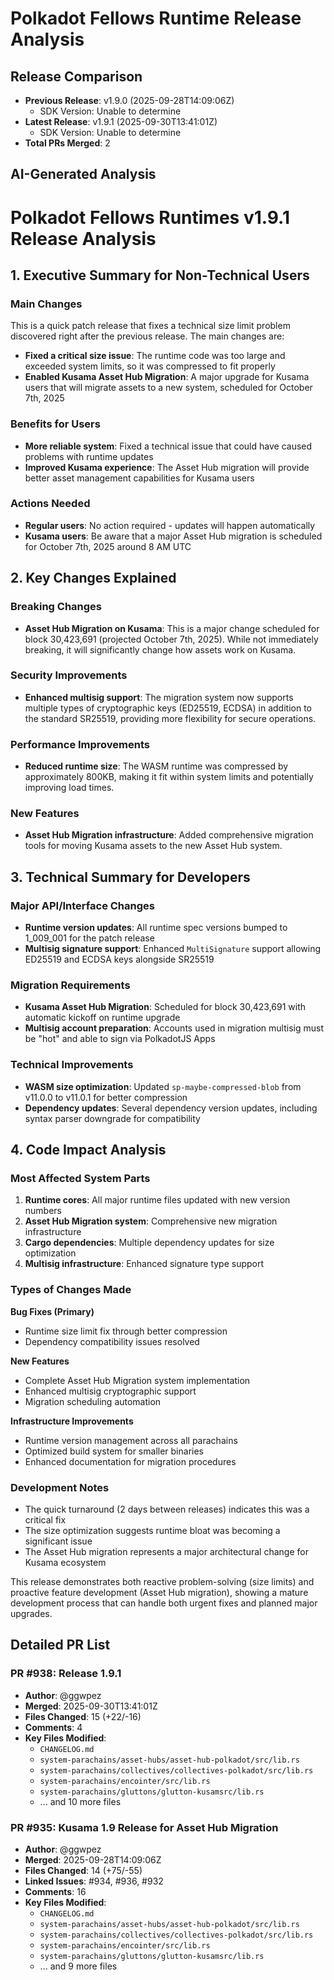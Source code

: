 # Polkadot Fellows Runtime Release Analysis

## Release Comparison
- **Previous Release**: v1.9.0 (2025-09-28T14:09:06Z)
  - SDK Version: Unable to determine
- **Latest Release**: v1.9.1 (2025-09-30T13:41:01Z)
  - SDK Version: Unable to determine
- **Total PRs Merged**: 2


## AI-Generated Analysis

# Polkadot Fellows Runtimes v1.9.1 Release Analysis

## 1. Executive Summary for Non-Technical Users

### Main Changes
This is a quick patch release that fixes a technical size limit problem discovered right after the previous release. The main changes are:

- **Fixed a critical size issue**: The runtime code was too large and exceeded system limits, so it was compressed to fit properly
- **Enabled Kusama Asset Hub Migration**: A major upgrade for Kusama users that will migrate assets to a new system, scheduled for October 7th, 2025

### Benefits for Users
- **More reliable system**: Fixed a technical issue that could have caused problems with runtime updates
- **Improved Kusama experience**: The Asset Hub migration will provide better asset management capabilities for Kusama users

### Actions Needed
- **Regular users**: No action required - updates will happen automatically
- **Kusama users**: Be aware that a major Asset Hub migration is scheduled for October 7th, 2025 around 8 AM UTC

## 2. Key Changes Explained

### Breaking Changes
- **Asset Hub Migration on Kusama**: This is a major change scheduled for block 30,423,691 (projected October 7th, 2025). While not immediately breaking, it will significantly change how assets work on Kusama.

### Security Improvements
- **Enhanced multisig support**: The migration system now supports multiple types of cryptographic keys (ED25519, ECDSA) in addition to the standard SR25519, providing more flexibility for secure operations.

### Performance Improvements
- **Reduced runtime size**: The WASM runtime was compressed by approximately 800KB, making it fit within system limits and potentially improving load times.

### New Features
- **Asset Hub Migration infrastructure**: Added comprehensive migration tools for moving Kusama assets to the new Asset Hub system.

## 3. Technical Summary for Developers

### Major API/Interface Changes
- **Runtime version updates**: All runtime spec versions bumped to 1_009_001 for the patch release
- **Multisig signature support**: Enhanced `MultiSignature` support allowing ED25519 and ECDSA keys alongside SR25519

### Migration Requirements
- **Kusama Asset Hub Migration**: Scheduled for block 30,423,691 with automatic kickoff on runtime upgrade
- **Multisig account preparation**: Accounts used in migration multisig must be "hot" and able to sign via PolkadotJS Apps

### Technical Improvements
- **WASM size optimization**: Updated `sp-maybe-compressed-blob` from v11.0.0 to v11.0.1 for better compression
- **Dependency updates**: Several dependency version updates, including syntax parser downgrade for compatibility

## 4. Code Impact Analysis

### Most Affected System Parts
1. **Runtime cores**: All major runtime files updated with new version numbers
2. **Asset Hub Migration system**: Comprehensive new migration infrastructure
3. **Cargo dependencies**: Multiple dependency updates for size optimization
4. **Multisig infrastructure**: Enhanced signature type support

### Types of Changes Made

**Bug Fixes (Primary)**
- Runtime size limit fix through better compression
- Dependency compatibility issues resolved

**New Features**
- Complete Asset Hub Migration system implementation
- Enhanced multisig cryptographic support
- Migration scheduling automation

**Infrastructure Improvements**
- Runtime version management across all parachains
- Optimized build system for smaller binaries
- Enhanced documentation for migration procedures

### Development Notes
- The quick turnaround (2 days between releases) indicates this was a critical fix
- The size optimization suggests runtime bloat was becoming a significant issue
- The Asset Hub migration represents a major architectural change for Kusama ecosystem

This release demonstrates both reactive problem-solving (size limits) and proactive feature development (Asset Hub migration), showing a mature development process that can handle both urgent fixes and planned major upgrades.

## Detailed PR List

### PR #938: Release 1.9.1
- **Author**: @ggwpez
- **Merged**: 2025-09-30T13:41:01Z
- **Files Changed**: 15 (+22/-16)
- **Comments**: 4
- **Key Files Modified**:
  - `CHANGELOG.md`
  - `system-parachains/asset-hubs/asset-hub-polkadot/src/lib.rs`
  - `system-parachains/collectives/collectives-polkadot/src/lib.rs`
  - `system-parachains/encointer/src/lib.rs`
  - `system-parachains/gluttons/glutton-kusamsrc/lib.rs`
  - ... and 10 more files

### PR #935: Kusama 1.9 Release for Asset Hub Migration
- **Author**: @ggwpez
- **Merged**: 2025-09-28T14:09:06Z
- **Files Changed**: 14 (+75/-55)
- **Linked Issues**: #934, #936, #932
- **Comments**: 16
- **Key Files Modified**:
  - `CHANGELOG.md`
  - `system-parachains/asset-hubs/asset-hub-polkadot/src/lib.rs`
  - `system-parachains/collectives/collectives-polkadot/src/lib.rs`
  - `system-parachains/encointer/src/lib.rs`
  - `system-parachains/gluttons/glutton-kusamsrc/lib.rs`
  - ... and 9 more files

